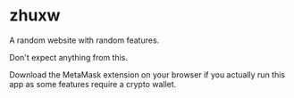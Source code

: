 # zhuxw

A random website with random features.

Don't expect anything from this.

Download the MetaMask extension on your browser if you actually run this app as
some features require a crypto wallet.
